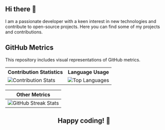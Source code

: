 ## Hi there 👋 

I am a passionate developer with a keen interest in new technologies and contribute to open-source projects. Here you can find some of my projects and contributions.

## GitHub Metrics 

This repository includes visual representations of GitHub metrics.

<table> 
  <tr> 
    <th>Contribution Statistics</th>   
    <th>Language Usage</th> 
  </tr> 
  <tr> 
    <td><img src="https://github-readme-stats.vercel.app/api/?username=fabicarrieri&show_icons=true&theme=radical" alt="Contribution Stats"> 
    <td><img src="https://github-readme-stats.vercel.app/api/top-langs/?username=fabicarrieri&hide=html,css&layout=compact&theme=radical" alt="Top Languages"> 
  </tr> 
</table> 

| Other Metrics |
| ------------ |
| ![GitHub Streak Stats](https://github-readme-streak-stats.herokuapp.com/?user=fabicarrieri&theme=radical) |

## <div align="center">Happy coding! 🚀
</div>

<!--
**fabicarrieri/fabicarrieri** is a ✨ _special_ ✨ repository because its `README.md` (this file) appears on your GitHub profile.

Here are some ideas to get you started:

- 🔭 I’m currently working on ...
- 🌱 I’m currently learning ...
- 👯 I’m looking to collaborate on ...
- 🤔 I’m looking for help with ...
- 💬 Ask me about ...
- 📫 How to reach me: ...
- 😄 Pronouns: ...
- ⚡ Fun fact: ...
-->
